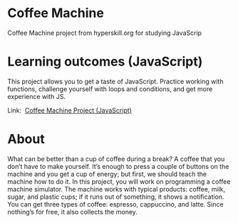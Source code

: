 # Coffee Machine
Coffee Machine project from hyperskill.org for studying JavaScrip

# Learning outcomes (JavaScript)
This project allows you to get a taste of JavaScript. Practice working with functions, challenge yourself with loops and conditions, and get more experience with JS.
<p>Link:&nbsp;&nbsp;<a href="https://hyperskill.org/projects/220?track=32">Coffee Machine Project (JavaScript)</a></p>

# About
What can be better than a cup of coffee during a break? A coffee that you don’t have to make yourself. It’s enough to press a couple of buttons on the machine and you get a cup of energy; but first, we should teach the machine how to do it. In this project, you will work on programming a coffee machine simulator. The machine works with typical products: coffee, milk, sugar, and plastic cups; if it runs out of something, it shows a notification. You can get three types of coffee: espresso, cappuccino, and latte. Since nothing’s for free, it also collects the money.
